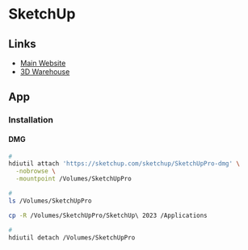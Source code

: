 # SketchUp

## Links

- [Main Website](https://sketchup.com)
- [3D Warehouse](https://3dwarehouse.sketchup.com)

<!--
https://xr.sketchup.com
-->

## App

### Installation

#### DMG

```sh
#
hdiutil attach 'https://sketchup.com/sketchup/SketchUpPro-dmg' \
  -nobrowse \
  -mountpoint /Volumes/SketchUpPro

#
ls /Volumes/SketchUpPro

cp -R /Volumes/SketchUpPro/SketchUp\ 2023 /Applications

#
hdiutil detach /Volumes/SketchUpPro
```
